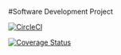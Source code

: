 
#Software Development Project


[![CircleCI](https://circleci.com/gh/Rekgotso/CODE-FUSION.svg?style=svg)](https://app.circleci.com/github/Rekgotso/CODE-FUSION/pipelines)

[![Coverage Status](https://coveralls.io/repos/github/Rekgotso/CODE-FUSION/badge.svg?branch=master)](https://coveralls.io/github/Rekgotso/CODE-FUSION?branch=master)



